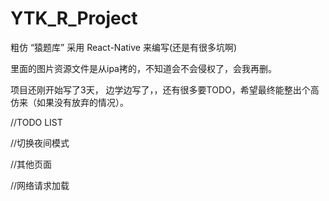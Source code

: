 # YTK_R_Project
粗仿 “猿题库” 采用 React-Native 来编写(还是有很多坑啊)

里面的图片资源文件是从ipa拷的，不知道会不会侵权了，会我再删。

项目还刚开始写了3天， 边学边写了，，还有很多要TODO，希望最终能整出个高仿来（如果没有放弃的情况）。

//TODO LIST

//切换夜间模式

//其他页面

//网络请求加载

<p>
 <img scr="https://raw.githubusercontent.com/zewillze/YTK_R_Project/master/Simulator%20Screen%20Shot%202016%E5%B9%B47%E6%9C%8829%E6%97%A5%20%E4%B8%8B%E5%8D%883.24.17.png"/>
 </p>
